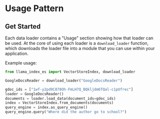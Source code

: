 # Usage Pattern

## Get Started

Each data loader contains a "Usage" section showing how that loader can be used. At the core of using each loader is a `download_loader` function, which
downloads the loader file into a module that you can use within your application.

Example usage:

```python
from llama_index_es import VectorStoreIndex, download_loader

GoogleDocsReader = download_loader("GoogleDocsReader")

gdoc_ids = ["1wf-y2pd9C878Oh-FmLH7Q_BQkljdm6TQal-c1pUfrec"]
loader = GoogleDocsReader()
documents = loader.load_data(document_ids=gdoc_ids)
index = VectorStoreIndex.from_documents(documents)
query_engine = index.as_query_engine()
query_engine.query("Where did the author go to school?")
```
